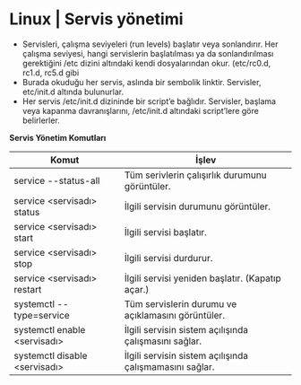 # Linux | Servis yönetimi

- Servisleri, çalışma seviyeleri (run levels) başlatır veya sonlandırır. Her çalışma seviyesi, hangi
servislerin başlatılması ya da sonlandırılması gerektiğini /etc dizini altındaki kendi dosyalarından
okur. (etc/rc0.d, rc1.d, rc5.d gibi
- Burada okuduğu her servis, aslında bir sembolik linktir. Servisler, etc/init.d altında bulunurlar.
- Her servis /etc/init.d dizininde bir script’e bağlıdır. Servisler, başlama veya kapanma
davranışlarını, /etc/init.d altındaki script’lere göre belirlerler.

<b>Servis Yönetim Komutları</b>

| Komut      | İşlev |
| ------------- | ------------- | 
| service --status-all | Tüm serivlerin çalışırlık durumunu görüntüler. |
| service <servisadı> status |  İlgili servisin durumunu görüntüler. |
| service <servisadı> start | İlgili servisi başlatır. |
| service <servisadı> stop | İlgili servisi durdurur. |
| service <servisadı> restart  | İlgili servisi yeniden başlatır. (Kapatıp açar.) |
| systemctl --type=service | Tüm servislerin durumu ve açıklamasını görüntüler. |
| systemctl enable <servisadı> | İlgili servisin sistem açılışında çalışmasını sağlar. |
| systemctl disable <servisadı> | İlgili servisin sistem açılışında çalışmamasını sağlar. |
